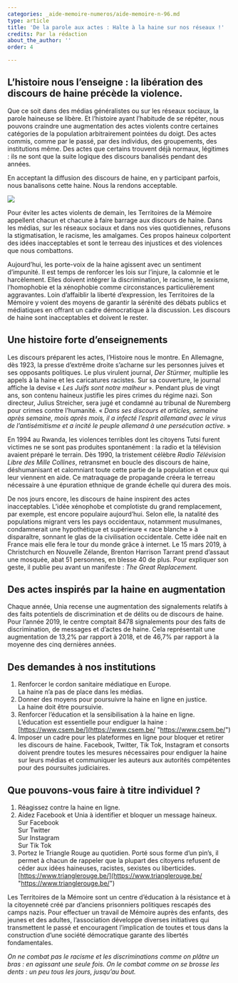 ```yaml
---
categories: _aide-memoire-numeros/aide-memoire-n-96.md
type: article
title: 'De la parole aux actes : Halte à la haine sur nos réseaux !'
credits: Par la rédaction
about_the_author: ''
order: 4

---
```

## L’histoire nous l’enseigne : la libération des discours de haine précède la violence.

Que ce soit dans des médias généralistes ou sur les réseaux sociaux, la parole haineuse se libère. Et l’histoire ayant l’habitude de se répéter, nous pouvons craindre une augmentation des actes violents contre certaines catégories de la population arbitrairement pointées du doigt. Des actes commis, comme par le passé, par des individus, des groupements, des institutions même. Des actes que certains trouvent déjà normaux, légitimes : ils ne sont que la suite logique des discours banalisés pendant des années.

En acceptant la diffusion des discours de haine, en y participant parfois, nous banalisons cette haine. Nous la rendons acceptable.

![](https://www.territoires-memoire.be/assets/uploads/p-3_stoplahaine.jpg)

Pour éviter les actes violents de demain, les Territoires de la Mémoire appellent chacun et chacune à faire barrage aux discours de haine. Dans les médias, sur les réseaux sociaux et dans nos vies quotidiennes, refusons la stigmatisation, le racisme, les amalgames. Ces propos haineux colportent des idées inacceptables et sont le terreau des injustices et des violences que nous combattons.

Aujourd’hui, les porte-voix de la haine agissent avec un sentiment d’impunité. Il est temps de renforcer les lois sur l’injure, la calomnie et le harcèlement. Elles doivent intégrer la discrimination, le racisme, le sexisme, l’homophobie et la xénophobie comme circonstances particulièrement aggravantes. Loin d’affaiblir la liberté d’expression, les Territoires de la Mémoire y voient des moyens de garantir la sérénité des débats publics et médiatiques en offrant un cadre démocratique à la discussion. Les discours de haine sont inacceptables et doivent le rester.

## Une histoire forte d’enseignements

Les discours préparent les actes, l’Histoire nous le montre. En Allemagne, dès 1923, la presse d’extrême droite s’acharne sur les personnes juives et ses opposants politiques. Le plus virulent journal, _Der Stürmer,_ multiplie les appels à la haine et les caricatures racistes. Sur sa couverture, le journal affiche la devise « _Les Juifs sont notre malheur_ ». Pendant plus de vingt ans, son contenu haineux justifie les pires crimes du régime nazi. Son directeur, Julius Streicher, sera jugé et condamné au tribunal de Nuremberg pour crimes contre l’humanité. « _Dans ses discours et articles, semaine après semaine, mois après mois, il a infecté l’esprit allemand avec le virus de l’antisémitisme et a incité le peuple allemand à une persécution active._ »

En 1994 au Rwanda, les violences terribles dont les citoyens Tutsi furent victimes ne se sont pas produites spontanément : la radio et la télévision avaient préparé le terrain. Dès 1990, la tristement célèbre _Radio Télévision Libre des Mille Collines_, retransmet en boucle des discours de haine, déshumanisant et calomniant toute cette partie de la population et ceux qui leur viennent en aide. Ce matraquage de propagande créera le terreau nécessaire à une épuration ethnique de grande échelle qui durera des mois.

De nos jours encore, les discours de haine inspirent des actes inacceptables. L’idée xénophobe et complotiste du grand remplacement, par exemple, est encore populaire aujourd’hui. Selon elle, la natalité des populations migrant vers les pays occidentaux, notamment musulmanes, condamnerait une hypothétique et supérieure « race blanche » à disparaître, sonnant le glas de la civilisation occidentale. Cette idée nait en France mais elle fera le tour du monde grâce à internet. Le 15 mars 2019, à Christchurch en Nouvelle Zélande, Brenton Harrison Tarrant prend d’assaut une mosquée, abat 51 personnes, en blesse 40 de plus. Pour expliquer son geste, il publie peu avant un manifeste : _The Great Replacement._

## Des actes inspirés par la haine en augmentation

Chaque année, Unia recense une augmentation des signalements relatifs à des faits potentiels de discrimination et de délits ou de discours de haine. Pour l’année 2019, le centre comptait 8478 signalements pour des faits de discrimination, de messages et d’actes de haine. Cela représentait une augmentation de 13,2% par rapport à 2018, et de 46,7% par rapport à la moyenne des cinq dernières années.

## Des demandes à nos institutions

1. Renforcer le cordon sanitaire médiatique en Europe.  
   La haine n’a pas de place dans les médias.
2. Donner des moyens pour poursuivre la haine en ligne en justice.  
   La haine doit être poursuivie.
3. Renforcer l’éducation et la sensibilisation à la haine en ligne.  
   L’éducation est essentielle pour endiguer la haine : [https://www.csem.be/](https://www.csem.be/ "https://www.csem.be/")
4. Imposer un cadre pour les plateformes en ligne pour bloquer et retirer les discours de haine. Facebook, Twitter, Tik Tok, Instagram et consorts doivent prendre toutes les mesures nécessaires pour endiguer la haine sur leurs médias et communiquer les auteurs aux autorités compétentes pour des poursuites judiciaires.

## Que pouvons-vous faire à titre individuel ?

1. Réagissez contre la haine en ligne.
2. Aidez Facebook et Unia à identifier et bloquer un message haineux.  
   Sur Facebook  
   Sur Twitter  
   Sur Instagram  
   Sur Tik Tok
3. Portez le Triangle Rouge au quotidien. Porté sous forme d’un pin’s, il permet à chacun de rappeler que la plupart des citoyens refusent de céder aux idées haineuses, racistes, sexistes ou liberticides.  
   [https://www.trianglerouge.be/](https://www.trianglerouge.be/ "https://www.trianglerouge.be/")

Les Territoires de la Mémoire sont un centre d’éducation à la résistance et à la citoyenneté créé par d’anciens prisonniers politiques rescapés des camps nazis. Pour effectuer un travail de Mémoire auprès des enfants, des jeunes et des adultes, l’association développe diverses initiatives qui transmettent le passé et encouragent l’implication de toutes et tous dans la construction d’une société démocratique garante des libertés fondamentales.

_On ne combat pas le racisme et les discriminations comme on plâtre un bras : en agissant une seule fois. On le combat comme on se brosse les dents : un peu tous les jours, jusqu’au bout._